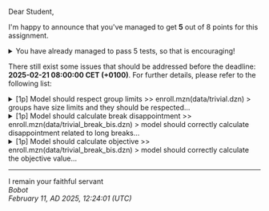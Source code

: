 Dear Student,

I'm happy to announce that you've managed to get **5** out of 8 points for this assignment.
<details><summary>You have already managed to pass 5 tests, so that is encouraging!</summary>&emsp;☑&nbsp;[1p]&nbsp;The&nbsp;model&nbsp;compiles<br>&emsp;☑&nbsp;[1p]&nbsp;Model&nbsp;should&nbsp;respect&nbsp;exclusions<br>&emsp;☑&nbsp;[1p]&nbsp;Model&nbsp;should&nbsp;assign&nbsp;required&nbsp;classes<br>&emsp;☑&nbsp;[1p]&nbsp;Model&nbsp;should&nbsp;not&nbsp;assign&nbsp;overlapping&nbsp;groups<br>&emsp;☑&nbsp;[1p]&nbsp;Model&nbsp;should&nbsp;calculate&nbsp;preference&nbsp;disappointment</details>

There still exist some issues that should be addressed before the deadline: **2025-02-21 08:00:00 CET (+0100)**. For further details, please refer to the following list:

<details><summary>[1p] Model should respect group limits &gt;&gt; enroll.mzn(data/trivial.dzn) &gt; groups have size limits and they should be respected...</summary>-&nbsp;group&nbsp;1&nbsp;has&nbsp;been&nbsp;assigned&nbsp;to&nbsp;3&nbsp;students,&nbsp;it&nbsp;is&nbsp;more&nbsp;than&nbsp;the&nbsp;group&nbsp;size&nbsp;limit&nbsp;2;<br>given&nbsp;'optimal'&nbsp;solution:<br>-&nbsp;objective&nbsp;=&nbsp;1;<br>-&nbsp;total_preference_disappointment&nbsp;=&nbsp;1;<br>-&nbsp;total_break_disappointment&nbsp;=&nbsp;0;<br>-&nbsp;assignment&nbsp;=&nbsp;[3..4,&nbsp;{1,6},&nbsp;{3,5},&nbsp;{1,4},&nbsp;1..1];</details>
<details><summary>[1p] Model should calculate break disappointment &gt;&gt; enroll.mzn(data/trivial_break_bis.dzn) &gt; model should correctly calculate disappointment related to long breaks...</summary>-&nbsp;total&nbsp;break&nbsp;disappointment&nbsp;should&nbsp;equal&nbsp;0,&nbsp;instead&nbsp;got&nbsp;1;<br>given&nbsp;'optimal'&nbsp;solution:<br>-&nbsp;objective&nbsp;=&nbsp;1;<br>-&nbsp;total_preference_disappointment&nbsp;=&nbsp;0;<br>-&nbsp;total_break_disappointment&nbsp;=&nbsp;1;<br>-&nbsp;assignment&nbsp;=&nbsp;[1..4];</details>
<details><summary>[1p] Model should calculate objective &gt;&gt; enroll.mzn(data/trivial_break_bis.dzn) &gt; model should correctly calculate the objective value...</summary>-&nbsp;objective&nbsp;should&nbsp;equal&nbsp;0,&nbsp;instead&nbsp;got&nbsp;1;<br>given&nbsp;'optimal'&nbsp;solution:<br>-&nbsp;objective&nbsp;=&nbsp;1;<br>-&nbsp;total_preference_disappointment&nbsp;=&nbsp;0;<br>-&nbsp;total_break_disappointment&nbsp;=&nbsp;1;<br>-&nbsp;assignment&nbsp;=&nbsp;[1..4];</details>

-----------
I remain your faithful servant\
_Bobot_\
_February 11, AD 2025, 12:24:01 (UTC)_